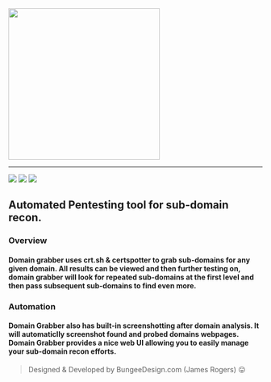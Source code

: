<img src="https://i.ibb.co/SKsDy4y/Logo.png" width="300">

___

![](https://img.shields.io/badge/license-MIT-blueviolet)
![](https://img.shields.io/badge/build-passing-blueviolet)
![](https://img.shields.io/badge/version-1.0.0-blueviolet)

## Automated Pentesting tool for sub-domain recon.

### Overview

#### Domain grabber uses crt.sh & certspotter to grab sub-domains for any given domain. All results can be viewed and then further testing on, domain grabber will look for repeated sub-domains at the first level and then pass subsequent sub-domains to find even more. 

### Automation

#### Domain Grabber also has built-in screenshotting after domain analysis. It will automaticlly screenshot found and probed domains webpages. Domain Grabber provides a nice web UI allowing you to easily manage your sub-domain recon efforts.

> Designed & Developed by BungeeDesign.com (James Rogers) 😛